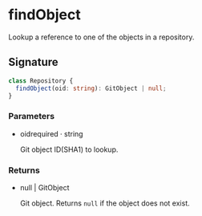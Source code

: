 # findObject

Lookup a reference to one of the objects in a repository.

## Signature

```ts
class Repository {
  findObject(oid: string): GitObject | null;
}
```

### Parameters

<ul class="param-ul">
  <li class="param-li param-li-root">
    <span class="param-name">oid</span><span class="param-required">required</span>&nbsp;·&nbsp;<span class="param-type">string</span>
    <br>
    <p class="param-description">Git object ID(SHA1) to lookup.</p>
  </li>
</ul>

### Returns

<ul class="param-ul">
  <li class="param-li param-li-root">
    <span class="param-type">null | GitObject</span>
    <br>
    <p class="param-description">Git object. Returns  <code>null</code>  if the object does not exist.</p>
  </li>
</ul>